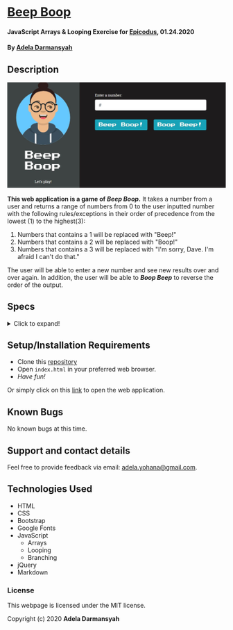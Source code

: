 # [Beep Boop](https://github.com/ayohana/beep-boop.git/)

#### JavaScript Arrays & Looping Exercise for [Epicodus](https://www.epicodus.com/), 01.24.2020

#### By [**Adela Darmansyah**](https://ayohana.github.io/portfolio/)

## Description

![A screenshot of Beep Boop's homepage](/img/homepage.JPG)

**This web application is a game of _Beep Boop_.** It takes a number from a user and returns a range of numbers from 0 to the user inputted number with the following rules/exceptions in their order of precedence from the lowest (1) to the highest(3):

1. Numbers that contains a 1 will be replaced with "Beep!"
2. Numbers that contains a 2 will be replaced with "Boop!"
3. Numbers that contains a 3 will be replaced with "I'm sorry, Dave. I'm afraid I can't do that."

The user will be able to enter a new number and see new results over and over again. In addition, the user will be able to **_Boop Beep_** to reverse the order of the output.

## Specs

<details>
  <summary>Click to expand!</summary>

| Spec | Input | Output |
| :-------------     | :------------- | :------------- |
| **Homepage** | User accesses index.html | Homepage with user input form |
| **Program Gathers User Input** | "5" | `Console:` "5" |
| **Program Shows the Return Output** | "5" | "5" |
| **Program Returns a Range of Numbers from 0 to User Inputted Number**| "5" | "0, 1, 2, 3, 4, 5" |
| **Program Applies Rule #1: Replaces Numbers Containing a "1" with "Beep!"**| "1" | "0, Beep!" |
| **Program Applies Rule #2: Replaces Numbers Containing a "2" with "Boop!"**| "2" | "0, Beep!, Boop!" |
| **Program Applies Rule #3: Replaces Numbers Containing a "3" with "I'm sorry, Dave. I'm afraid I can't do that."**| "3" | "0, Beep!, Boop!, I'm sorry, Dave. I'm afraid I can't do that." |
| **Program Applies Precedence Levels to the Rules: <br> &nbsp;&nbsp; #1 (Lowest) <br> &nbsp;&nbsp; #2 (Middle) <br> &nbsp;&nbsp; #3 (Highest)**| "13" | "0, Beep!, Boop!, I'm sorry, Dave. I'm afraid I can't do that., 4, 5, 6, 7, 8, 9, Beep!, Beep!, Boop!, I'm sorry, Dave. I'm afraid I can't do that." |
| **Program Allows User to Reverse the Output"**| "3" | "I'm sorry, Dave. I'm afraid I can't do that., Boop!, Beep!, 0" |
| **Program Gathers User's Name and Replaces "Dave" with Their Name**| "Amy", "3" | "0, Beep!, Boop!, I'm sorry, Amy. I'm afraid I can't do that." |
</details>

## Setup/Installation Requirements

* Clone this [repository](https://github.com/ayohana/beep-boop.git/)
* Open `index.html` in your preferred web browser.
* _Have fun!_

Or simply click on this [link](https://ayohana.github.io/beep-boop/) to open the web application.

## Known Bugs

No known bugs at this time.

## Support and contact details

Feel free to provide feedback via email: adela.yohana@gmail.com.

## Technologies Used

* HTML
* CSS
* Bootstrap
* Google Fonts
* JavaScript
  - Arrays
  - Looping
  - Branching
* jQuery
* Markdown

### License

This webpage is licensed under the MIT license.

Copyright (c) 2020 **Adela Darmansyah**